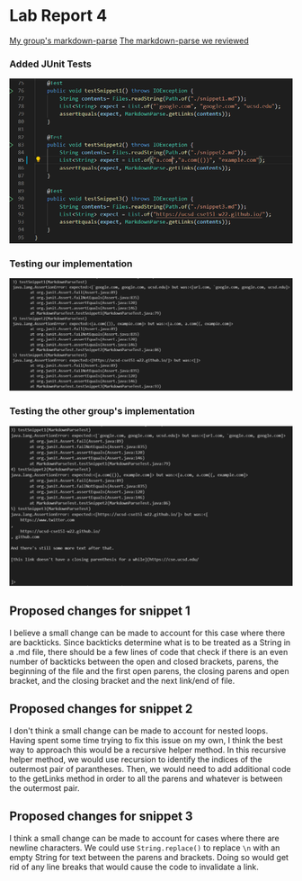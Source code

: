 # Lab Report 4

[My group's markdown-parse](https://github.com/matty-zee/markdown-parse.git)
[The markdown-parse we reviewed](https://github.com/JessalynWang/markdown-parse)

### Added JUnit Tests
![image](snippetTests.png)

### Testing our implementation
![image](mytests.png)

### Testing the other group's implementation
![image](reviewtest.png)

## Proposed changes for snippet 1
I believe a small change can be made to account for this case where there are backticks. Since backticks  determine what is to be treated as a String in a .md file,
there should be a few lines of code that check if there is an even number of backticks between the open and closed brackets, parens, the beginning of the file and the first open parens, the closing parens and open bracket, and the closing bracket and the next link/end of file.

## Proposed changes for snippet 2
I don't think a small change can be made to account for nested loops. Having spent some time trying to fix this issue on my own, I think the best way to approach this would be a recursive helper method.
In this recursive helper method, we would use recursion to identify the indices of the outermost pair of parantheses. Then, we would need to add additional code to the getLinks method
in order to all the parens and whatever is between the outermost pair. 

## Proposed changes for snippet 3
I think a small change can be made to account for cases where there are newline characters. We could use `String.replace()` to replace `\n` with an empty String for text between the parens and brackets. 
Doing so would get rid of any line breaks that would cause the code to invalidate a link. 
